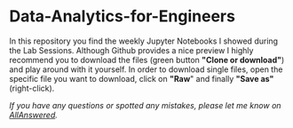 # Data-Analytics-for-Engineers
In this repository you find the weekly Jupyter Notebooks I showed during the Lab Sessions. Although Github provides a nice preview I highly recommend you to download the files (green button **"Clone or download"**) and play around with it yourself. In order to download single files, open the specific file you want to download, click on **"Raw**" and finally **"Save as"** (right-click).

*If you have any questions or spotted any mistakes, please let me know on [AllAnswered](https://www.allanswered.com/community/s/data-analytics-for-engineers/).*
